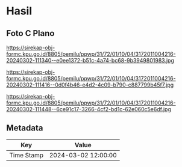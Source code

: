 # Hasil

## Foto C Plano

https://sirekap-obj-formc.kpu.go.id/8805/pemilu/ppwp/31/72/01/10/04/3172011004216-20240302-111340--e0ee1372-b51c-4a74-bc68-9b3949801983.jpg

https://sirekap-obj-formc.kpu.go.id/8805/pemilu/ppwp/31/72/01/10/04/3172011004216-20240302-111416--0d0f4b46-e4d2-4c09-b790-c887799b45f7.jpg

https://sirekap-obj-formc.kpu.go.id/8805/pemilu/ppwp/31/72/01/10/04/3172011004216-20240302-111448--6ce91c17-3266-4cf2-bd1c-62e060c5e6df.jpg


## Metadata

| Key        | Value               |
| ---------- | ------------------- |
| Time Stamp | 2024-03-02 12:00:00 |



